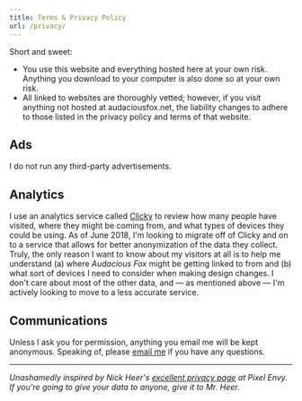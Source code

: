 ```yaml
---
title: Terms & Privacy Policy
url: /privacy/
---
```


Short and sweet: 

* You use this website and everything hosted here at your own risk. Anything you download to your computer is also done so at your own risk. 
* All linked to websites are thoroughly vetted; however, if you visit anything not hosted at audaciousfox.net, the liability changes to adhere to those listed in the privacy policy and terms of that website. 

## Ads

I do not run any third-party advertisements.  

## Analytics

I use an analytics service called [Clicky](https://clicky.com) to review how many people have visited, where they might be coming from, and what types of devices they could be using. As of June 2018, I'm looking to migrate off of Clicky and on to a service that allows for better anonymization of the data they collect. Truly, the only reason I want to know about my visitors at all is to help me understand (a) where *Audacious Fox* might be getting linked to from and (b) what sort of devices I need to consider when making design changes. I don't care about most of the other data, and — as mentioned above — I'm actively looking to move to a less accurate service. 

<!-- ## Cloud.Typography

*Audacious Fox* uses a webfont provided by Hoefler & Co. through a service called Cloud.typography. However, this service does not use cookies or JavaScript to serve the font files, and the only information collected by Cloud.typography is used to manage my billing with Hoefler & Co. For more information, you can read the terse [Cloud.typography declaration][hco], which enumerates what data they collect and why. 

[hco]: https://www.typography.com/home/privacy-cloud-declaration.php
 -->

## Communications 

Unless I ask you for permission, anything you email me will be kept anonymous. Speaking of, please [email me](/masthead) if you have any questions. 

---

*Unashamedly inspired by Nick Heer's [excellent privacy page](https://pxlnv.com/privacy/) at Pixel Envy. If you're going to give your data to anyone, give it to Mr. Heer.*